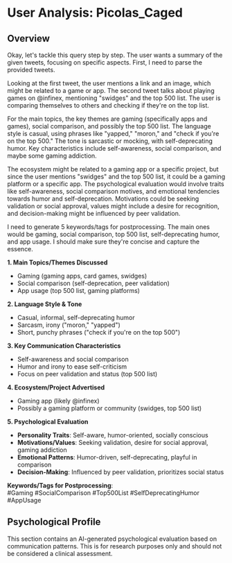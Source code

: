 # User Analysis: Picolas_Caged

## Overview

<think>
Okay, let's tackle this query step by step. The user wants a summary of the given tweets, focusing on specific aspects. First, I need to parse the provided tweets.

Looking at the first tweet, the user mentions a link and an image, which might be related to a game or app. The second tweet talks about playing games on @infinex, mentioning "swidges" and the top 500 list. The user is comparing themselves to others and checking if they're on the top list.

For the main topics, the key themes are gaming (specifically apps and games), social comparison, and possibly the top 500 list. The language style is casual, using phrases like "yapped," "moron," and "check if you're on the top 500." The tone is sarcastic or mocking, with self-deprecating humor. Key characteristics include self-awareness, social comparison, and maybe some gaming addiction.

The ecosystem might be related to a gaming app or a specific project, but since the user mentions "swidges" and the top 500 list, it could be a gaming platform or a specific app. The psychological evaluation would involve traits like self-awareness, social comparison motives, and emotional tendencies towards humor and self-deprecation. Motivations could be seeking validation or social approval, values might include a desire for recognition, and decision-making might be influenced by peer validation.

I need to generate 5 keywords/tags for postprocessing. The main ones would be gaming, social comparison, top 500 list, self-deprecating humor, and app usage. I should make sure they're concise and capture the essence.
</think>

**1. Main Topics/Themes Discussed**  
- Gaming (gaming apps, card games, swidges)  
- Social comparison (self-deprecation, peer validation)  
- App usage (top 500 list, gaming platforms)  

**2. Language Style & Tone**  
- Casual, informal, self-deprecating humor  
- Sarcasm, irony ("moron," "yapped")  
- Short, punchy phrases ("check if you're on the top 500")  

**3. Key Communication Characteristics**  
- Self-awareness and social comparison  
- Humor and irony to ease self-criticism  
- Focus on peer validation and status (top 500 list)  

**4. Ecosystem/Project Advertised**  
- Gaming app (likely @infinex)  
- Possibly a gaming platform or community (swidges, top 500 list)  

**5. Psychological Evaluation**  
- **Personality Traits**: Self-aware, humor-oriented, socially conscious  
- **Motivations/Values**: Seeking validation, desire for social approval, gaming addiction  
- **Emotional Patterns**: Humor-driven, self-deprecating, playful in comparison  
- **Decision-Making**: Influenced by peer validation, prioritizes social status  

**Keywords/Tags for Postprocessing**:  
#Gaming #SocialComparison #Top500List #SelfDeprecatingHumor #AppUsage

## Psychological Profile

This section contains an AI-generated psychological evaluation based on communication patterns. This is for research purposes only and should not be considered a clinical assessment.